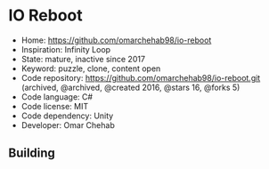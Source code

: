 # IO Reboot

- Home: https://github.com/omarchehab98/io-reboot
- Inspiration: Infinity Loop
- State: mature, inactive since 2017
- Keyword: puzzle, clone, content open
- Code repository: https://github.com/omarchehab98/io-reboot.git (archived, @archived, @created 2016, @stars 16, @forks 5)
- Code language: C#
- Code license: MIT
- Code dependency: Unity
- Developer: Omar Chehab

## Building
